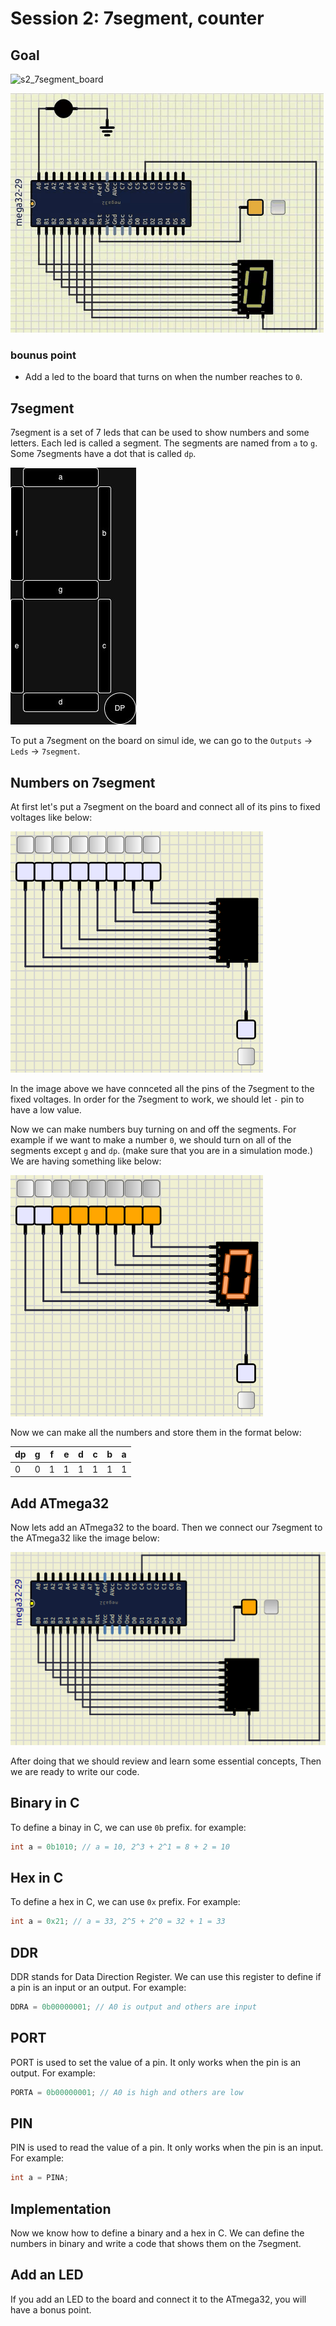 # Session 2: 7segment, counter

## Goal

![s2_7segment_board](figures/s2_7segment_board.gif)

![s2_7segment_led](figures/s2_7segment_led.gif)

### bounus point

* Add a led to the board that turns on when the number reaches to `0`.

## 7segment

7segment is a set of 7 leds that can be used to show numbers and some letters.
Each led is called a segment.
The segments are named from `a` to `g`.
Some 7segments have a dot that is called `dp`.

![7segments](figures/7segments.jpg)

To put a 7segment on the board on simul ide, we can go to the `Outputs` -> `Leds` -> `7segment`.

## Numbers on 7segment

At first let's put a 7segment on the board and connect all of its pins to fixed voltages like below:

![s2_7segment_fixed_voltage](figures/s2_7segment_fixed_voltage.png)

In the image above we have connceted all the pins of the 7segment to the fixed voltages.
In order for the 7segment to work, we should let `-` pin to have a low value.

Now we can make numbers buy turning on and off the segments.
For example if we want to make a number `0`, we should turn on all of the segments except `g` and `dp`.
(make sure that you are in a simulation mode.)
We are having something like below:

![s2_7segment_0](figures/s2_7segment_0.png)

Now we can make all the numbers and store them in the format below:

| dp | g | f | e | d | c | b | a |
|----|---|---|---|---|---|---|---|
| 0  | 0 | 1 | 1 | 1 | 1 | 1 | 1 |

## Add ATmega32

Now lets add an ATmega32 to the board.
Then we connect our 7segment to the ATmega32 like the image below:

![s2_Atmega32_7segment](figures/s2_Atmega32_7segment.png)

After doing that we should review and learn some essential concepts,
Then we are ready to write our code.

## Binary in C

To define a binay in C, we can use `0b` prefix.
for example:

```c
int a = 0b1010; // a = 10, 2^3 + 2^1 = 8 + 2 = 10
```

## Hex in C

To define a hex in C, we can use `0x` prefix.
For example:

```c
int a = 0x21; // a = 33, 2^5 + 2^0 = 32 + 1 = 33 
```

## DDR

DDR stands for Data Direction Register.
We can use this register to define if a pin is an input or an output.
For example:

```c
DDRA = 0b00000001; // A0 is output and others are input
```

## PORT

PORT is used to set the value of a pin.
It only works when the pin is an output.
For example:

```c
PORTA = 0b00000001; // A0 is high and others are low
```

## PIN

PIN is used to read the value of a pin.
It only works when the pin is an input.
For example:

```c
int a = PINA; 
```

## Implementation

Now we know how to define a binary and a hex in C.
We can define the numbers in binary and write a code that shows them on the 7segment.

## Add an LED

If you add an LED to the board and connect it to the ATmega32, you will have a bonus point.

